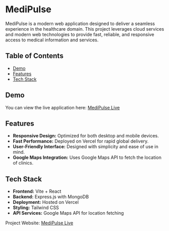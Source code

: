 # MediPulse

MediPulse is a modern web application designed to deliver a seamless experience in the healthcare domain. This project leverages cloud services and modern web technologies to provide fast, reliable, and responsive access to medical information and services.

## Table of Contents

- [Demo](#demo)
- [Features](#features)
- [Tech Stack](#tech-stack)

## Demo

You can view the live application here: [MediPulse Live](https://medipulse-azure.vercel.app/)

## Features

- **Responsive Design:** Optimized for both desktop and mobile devices.
- **Fast Performance:** Deployed on Vercel for rapid global delivery.
- **User-Friendly Interface:** Designed with simplicity and ease of use in mind.
- **Google Maps Integration:** Uses Google Maps API to fetch the location of clinics.

## Tech Stack

- **Frontend:** Vite + React
- **Backend:** Express.js with MongoDB
- **Deployment:** Hosted on Vercel
- **Styling:** Tailwind CSS
- **API Services:** Google Maps API for location fetching

Project Website: [MediPulse Live](https://medipulse-azure.vercel.app/)


